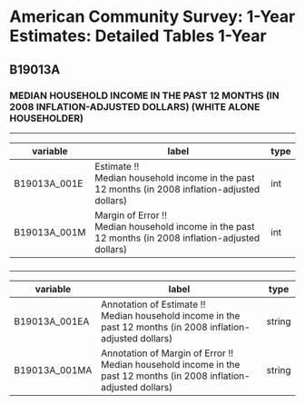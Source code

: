 # American Community Survey: 1-Year Estimates: Detailed Tables 1-Year

## B19013A

### MEDIAN HOUSEHOLD INCOME IN THE PAST 12 MONTHS (IN 2008 INFLATION-ADJUSTED DOLLARS) (WHITE ALONE HOUSEHOLDER)

___

| variable | label | type |
| ----- | ----- | ----- |
| B19013A_001E | Estimate !!<br>Median household income in the past 12 months (in 2008 inflation-adjusted dollars) | int |
| B19013A_001M | Margin of Error !!<br>Median household income in the past 12 months (in 2008 inflation-adjusted dollars) | int |
### 

___

| variable | label | type |
| ----- | ----- | ----- |
| B19013A_001EA | Annotation of Estimate !!<br>Median household income in the past 12 months (in 2008 inflation-adjusted dollars) | string |
| B19013A_001MA | Annotation of Margin of Error !!<br>Median household income in the past 12 months (in 2008 inflation-adjusted dollars) | string |

